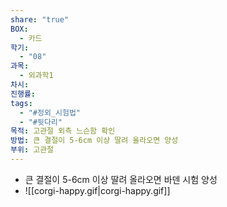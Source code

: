 ```yaml
---
share: "true"
BOX:
  - 카드
학기:
  - "08"
과목:
  - 외과학1
차시: 
진행률: 
tags:
  - "#정외_시험법"
  - "#뒷다리"
목적: 고관절 외측 느슨함 확인
방법: 큰 결절이 5-6cm 이상 딸려 올라오면 양성
부위: 고관절
---
```


- 큰 결절이 5-6cm 이상 딸려 올라오면 바덴 시험 양성
- ![[corgi-happy.gif|corgi-happy.gif]]
